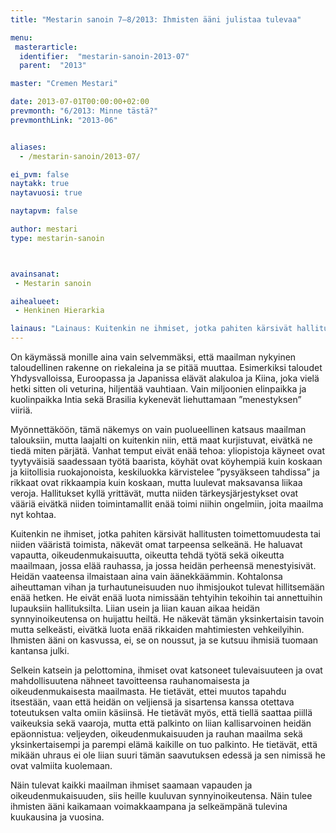 ```yaml
---
title: "Mestarin sanoin 7–8/2013: Ihmisten ääni julistaa tulevaa"

menu:
 masterarticle:
  identifier:  "mestarin-sanoin-2013-07"
  parent:  "2013"

master: "Cremen Mestari"

date: 2013-07-01T00:00:00+02:00
prevmonth: "6/2013: Minne tästä?"
prevmonthLink: "2013-06"


aliases:
  - /mestarin-sanoin/2013-07/

ei_pvm: false
naytakk: true
naytavuosi: true

naytapvm: false

author: mestari
type: mestarin-sanoin



avainsanat:
 - Mestarin sanoin

aihealueet:
 - Henkinen Hierarkia

lainaus: "Lainaus: Kuitenkin ne ihmiset, jotka pahiten kärsivät hallitusten toimettomuudesta tai niiden vääristä toimista, näkevät omat tarpeensa selkeänä. He haluavat vapautta, oikeudenmukaisuutta, oikeutta tehdä työtä sekä oikeutta maailmaan, jossa elää rauhassa, ja jossa heidän perheensä menestyisivät. Heidän vaateensa ilmaistaan aina vain äänekkäämmin."
---
```

<p>On käymässä monille aina vain selvemmäksi, että maailman nykyinen taloudellinen rakenne on riekaleina ja se pitää muuttaa. Esimerkiksi taloudet Yhdysvalloissa, Euroopassa ja Japanissa elävät alakuloa ja Kiina, joka vielä hetki sitten oli veturina, hiljentää vauhtiaan. Vain miljoonien elinpaikka ja kuolinpaikka Intia sekä Brasilia kykenevät liehuttamaan ”menestyksen” viiriä.</p>
<p>Myönnettäköön, tämä näkemys on vain puolueellinen katsaus maailman talouksiin, mutta laajalti on kuitenkin niin, että maat kurjistuvat, eivätkä ne tiedä miten pärjätä. Vanhat temput eivät enää tehoa: yliopistoja käyneet ovat tyytyväisiä saadessaan työtä baarista, köyhät ovat köyhempiä kuin koskaan ja kiitollisia ruokajonoista, keskiluokka kärvistelee ”pysyäkseen tahdissa” ja rikkaat ovat rikkaampia kuin koskaan, mutta luulevat maksavansa liikaa veroja. Hallitukset kyllä yrittävät, mutta niiden tärkeysjärjestykset ovat vääriä eivätkä niiden toimintamallit enää toimi niihin ongelmiin, joita maailma nyt kohtaa.</p>
<p>Kuitenkin ne ihmiset, jotka pahiten kärsivät hallitusten toimettomuudesta tai niiden vääristä toimista, näkevät omat tarpeensa selkeänä. He haluavat vapautta, oikeudenmukaisuutta, oikeutta tehdä työtä sekä oikeutta maailmaan, jossa elää rauhassa, ja jossa heidän perheensä menestyisivät. Heidän vaateensa ilmaistaan aina vain äänekkäämmin. Kohtalonsa aiheuttaman vihan ja turhautuneisuuden nuo ihmisjoukot tulevat hillitsemään enää hetken. He eivät enää luota nimissään tehtyihin tekoihin tai annettuihin lupauksiin hallituksilta. Liian usein ja liian kauan aikaa heidän synnyinoikeutensa on huijattu heiltä. He näkevät tämän yksinkertaisin tavoin mutta selkeästi, eivätkä luota enää rikkaiden mahtimiesten vehkeilyihin. Ihmisten ääni on kasvussa, ei, se on noussut, ja se kutsuu ihmisiä tuomaan kantansa julki.</p>
<p>Selkein katsein ja pelottomina, ihmiset ovat katsoneet tulevaisuuteen ja ovat mahdollisuutena nähneet tavoitteensa rauhanomaisesta ja oikeudenmukaisesta maailmasta. He tietävät, ettei muutos tapahdu itsestään, vaan että heidän on veljiensä ja sisartensa kanssa otettava toteutuksen valta omiin käsiinsä. He tietävät myös, että tiellä saattaa piillä vaikeuksia sekä vaaroja, mutta että palkinto on liian kallisarvoinen heidän epäonnistua: veljeyden, oikeudenmukaisuuden ja rauhan maailma sekä yksinkertaisempi ja parempi elämä kaikille on tuo palkinto. He tietävät, että mikään uhraus ei ole liian suuri tämän saavutuksen edessä ja&nbsp;sen nimissä he ovat valmiita kuolemaan.</p>
<p>Näin tulevat kaikki maailman ihmiset saamaan vapauden ja oikeudenmukaisuuden, siis heille kuuluvan synnyinoikeutensa. Näin tulee ihmisten ääni kaikamaan voimakkaampana ja selkeämpänä tulevina kuukausina ja vuosina.</p>